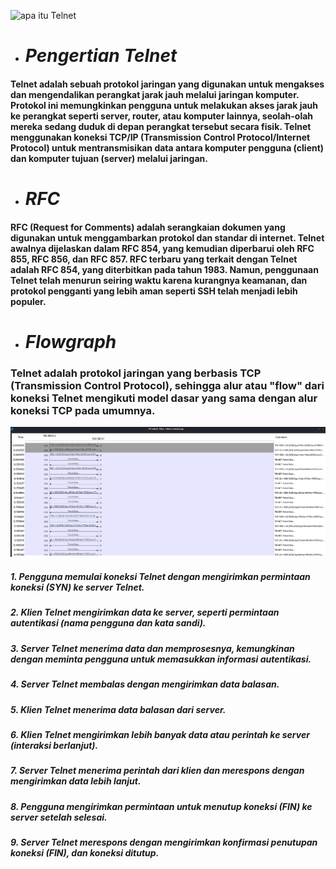 ![apa itu Telnet](https://4.bp.blogspot.com/-N0q7e9-ZPQ0/WrHjJrXEs1I/AAAAAAAAADQ/DIr6Vnnqn4kpMw0JHGVaIP1wo7H0OWeWACLcBGAs/s1600/telnet.png)
- # _Pengertian Telnet_
#### Telnet adalah sebuah protokol jaringan yang digunakan untuk mengakses dan mengendalikan perangkat jarak jauh melalui jaringan komputer. Protokol ini memungkinkan pengguna untuk melakukan akses jarak jauh ke perangkat seperti server, router, atau komputer lainnya, seolah-olah mereka sedang duduk di depan perangkat tersebut secara fisik. Telnet menggunakan koneksi TCP/IP (Transmission Control Protocol/Internet Protocol) untuk mentransmisikan data antara komputer pengguna (client) dan komputer tujuan (server) melalui jaringan.

- # _RFC_
#### RFC (Request for Comments) adalah serangkaian dokumen yang digunakan untuk menggambarkan protokol dan standar di internet. Telnet awalnya dijelaskan dalam RFC 854, yang kemudian diperbarui oleh RFC 855, RFC 856, dan RFC 857. RFC terbaru yang terkait dengan Telnet adalah RFC 854, yang diterbitkan pada tahun 1983. Namun, penggunaan Telnet telah menurun seiring waktu karena kurangnya keamanan, dan protokol pengganti yang lebih aman seperti SSH telah menjadi lebih populer.

- # _Flowgraph_
### Telnet adalah protokol jaringan yang berbasis TCP (Transmission Control Protocol), sehingga alur atau "flow" dari koneksi Telnet mengikuti model dasar yang sama dengan alur koneksi TCP pada umumnya.
![Telnet flowgraph](https://github.com/qiau/Konsep-Jaringan/blob/main/assets/telnetflowgraph.png)
##### 1. Pengguna memulai koneksi Telnet dengan mengirimkan permintaan koneksi (SYN) ke server Telnet.
##### 2. Klien Telnet mengirimkan data ke server, seperti permintaan autentikasi (nama pengguna dan kata sandi).
##### 3. Server Telnet menerima data dan memprosesnya, kemungkinan dengan meminta pengguna untuk memasukkan informasi autentikasi.
##### 4. Server Telnet membalas dengan mengirimkan data balasan.
##### 5. Klien Telnet menerima data balasan dari server.
##### 6. Klien Telnet mengirimkan lebih banyak data atau perintah ke server (interaksi berlanjut).
##### 7. Server Telnet menerima perintah dari klien dan merespons dengan mengirimkan data lebih lanjut.
##### 8. Pengguna mengirimkan permintaan untuk menutup koneksi (FIN) ke server setelah selesai.
##### 9. Server Telnet merespons dengan mengirimkan konfirmasi penutupan koneksi (FIN), dan koneksi ditutup.

